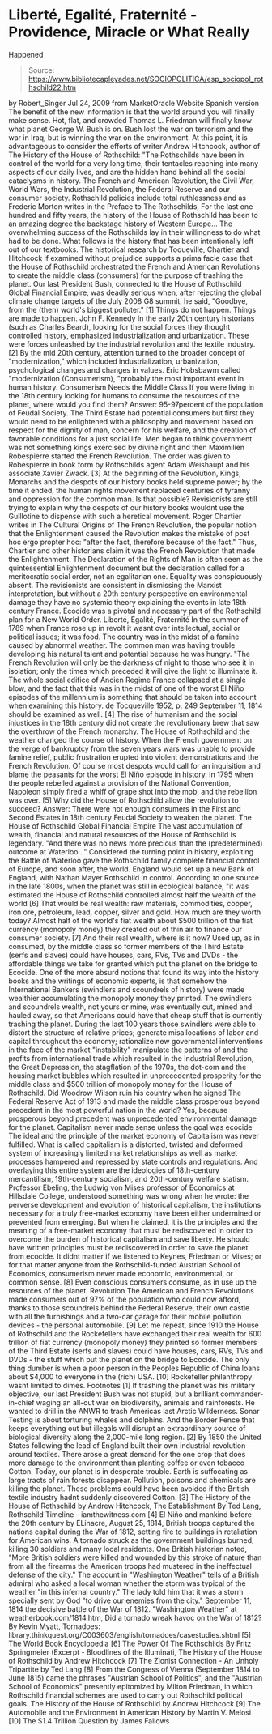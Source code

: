 # Liberté, Egalité, Fraternité - Providence, Miracle or What Really 
Happened

> Source: https://www.bibliotecapleyades.net/SOCIOPOLITICA/esp_sociopol_rothschild22.htm

by Robert_Singer
Jul 24, 2009
from
MarketOracle Website
Spanish version
The benefit of the new information is that the world around you will finally
make sense. Hot, flat, and crowded Thomas L. Friedman will finally
know what planet
George W. Bush is on.
Bush lost the war on terrorism and the war in
Iraq, but is winning the war on the environment.
At this point, it is advantageous to consider the efforts of writer
Andrew Hitchcock, author of
The History of the House of Rothschild:
"The Rothschilds have been in control of the
world for a very long time, their tentacles reaching into many aspects
of our daily lives, and are the hidden hand behind all the social
cataclysms in history.
The French and American Revolution, the Civil
War, World Wars, the Industrial Revolution, the Federal Reserve and our
consumer society.
Rothschild policies include total ruthlessness
and as Frederic Morton writes in the Preface to The Rothschilds,
For the last one hundred and fifty years,
the history of the House of Rothschild has been to an amazing degree the
backstage history of Western Europe... The overwhelming success of the
Rothschilds lay in their willingness to do what had to be done.
What follows is the history that has been
intentionally left out of our textbooks.
The historical research by Toqueville, Chartier
and Hitchcock if examined without prejudice supports a prima facie case that
the House of Rothschild orchestrated the French and American Revolutions to
create the middle class (consumers) for the purpose of trashing the planet.
Our last President Bush, connected to the House of Rothschild Global
Financial Empire, was deadly serious when, after rejecting the global
climate change targets of the July 2008 G8 summit, he said,
"Goodbye, from the (then) world's biggest
polluter." [1]
Things do not happen. Things are made to happen.
John F. Kennedy
In the early 20th century historians (such as
Charles Beard), looking for the social forces they thought controlled
history, emphasized industrialization and urbanization. These were forces
unleashed by the industrial revolution and the textile industry. [2]
By the mid 20th century, attention turned to the
broader concept of "modernization," which included industrialization,
urbanization, psychological changes and changes in values.
Eric Hobsbawm called "modernization
(Consumerism),
"probably the most important event in human history.
Consumerism Needs the
Middle Class
If you were living in the 18th century looking for humans to consume the
resources of the planet, where would you find them?
Answer: 95-97percent of the population of Feudal Society.
The Third Estate
had potential consumers but first they would need to be enlightened with a
philosophy and movement based on respect for the dignity of man, concern for
his welfare, and the creation of favorable conditions for a just social
life.
Men began to think government was not something kings exercised by divine
right and then Maximilien Robespierre started the French Revolution. The
order was given to Robespierre in book form by Rothschilds agent
Adam Weishaupt and his associate Xavier Zwack. [3]
At the beginning of the Revolution, Kings, Monarchs and the despots of our
history books held supreme power; by the time it ended, the human rights
movement replaced centuries of tyranny and oppression for the common man.
Is that possible?
Revisionists are still trying to explain why the despots of our history
books wouldnt use the Guillotine to dispense with such a heretical
movement.
Roger Chartier writes in
The Cultural Origins of The French Revolution,
the popular notion that the Enlightenment caused the Revolution makes the
mistake of post hoc ergo propter hoc:
"after the fact, therefore because of the
fact."
Thus, Chartier and other historians claim it was
the French Revolution that made the Enlightenment.
The Declaration of the Rights of Man is often seen as the quintessential
Enlightenment document but the declaration called for a meritocratic social
order, not an egalitarian one. Equality was conspicuously absent.
The revisionists are consistent in dismissing the Marxist interpretation,
but without a 20th century perspective on environmental damage they have no
systemic theory explaining the events in late 18th century France.
Ecocide was a pivotal and necessary part of the
Rothschild plan for a
New World Order.
Liberté, Egalité,
Fraternité
In the summer of 1789 when France rose up in revolt it wasnt over
intellectual, social or political issues; it was food. The country was in
the midst of a famine caused by abnormal weather.
The common man was having trouble developing his natural talent and
potential because he was hungry.
"The French Revolution will only be the
darkness of night to those who see it in isolation; only the times which
preceded it will give the light to illuminate it.
The whole social edifice of Ancien
Regime France collapsed at a single blow, and the fact that this was
in the midst of one of the worst El Niño episodes of the millennium is
something that should be taken into account when examining this
history.
de Tocqueville 1952, p. 249
September 11, 1814 should be examined as well.
[4]
The rise of humanism and the social injustices in the 18th century did not
create the revolutionary brew that saw the overthrow of the French monarchy.
The House of Rothschild and the weather changed the course of history.
When the French government on the verge of bankruptcy from the seven years
wars was unable to provide famine relief, public frustration erupted into
violent demonstrations and the French Revolution.
Of course most despots would call for an inquisition and blame the peasants
for the worst El Niño episode in history.
In 1795 when the people rebelled against a provision of the National
Convention, Napoleon simply fired a whiff of grape shot into the mob, and
the rebellion was over. [5]
Why did the House of Rothschild allow the revolution to succeed?
Answer: There were not enough consumers in the First and Second Estates in
18th century Feudal Society to weaken the planet.
The House of
Rothschild Global Financial Empire
The vast accumulation of wealth, financial and natural resources of the
House of Rothschild is legendary.
"And there was no news more precious than
the (predetermined) outcome at Waterloo..."
Considered the turning point in history,
exploiting the Battle of Waterloo gave the Rothschild family complete
financial control of Europe, and soon after, the world. England would set up
a new Bank of England, with Nathan Mayer Rothschild in control.
According to one source in the late 1800s, when the planet was still in
ecological balance,
"it was estimated the House of Rothschild
controlled almost half the wealth of the world [6]
That would be real wealth: raw materials,
commodities, copper, iron ore, petroleum, lead, copper, silver and gold.
How much are they worth today?
Almost half of the world's fiat wealth about $500 trillion of the fiat
currency (monopoly money) they created out of thin air to finance our
consumer society. [7]
And their real wealth, where is it now?
Used up, as in consumed, by the middle class so former members of the Third
Estate (serfs and slaves) could have houses, cars, RVs, TVs and DVDs - the
affordable things we take for granted which put the planet on the bridge to
Ecocide.
One of the more absurd notions that found its way into the history books and
the writings of economic experts, is that somehow the International Bankers
(swindlers and scoundrels of history) were made wealthier accumulating the
monopoly money they printed.
The swindlers and scoundrels wealth, not yours or mine, was eventually cut,
mined and hauled away, so that Americans could have that cheap stuff that
is currently trashing the planet.
During the last 100 years those swindlers were able to distort the structure
of relative prices; generate misallocations of labor and capital throughout
the economy; rationalize new governmental interventions in the face of the
market "instability" manipulate the patterns of and the profits from
international trade which resulted in the Industrial Revolution, the Great
Depression, the
stagflation of the 1970s, the
dot-com and the housing
market bubbles
which resulted in unprecedented prosperity for the middle
class
and $500 trillion of monopoly money for the House of Rothschild.
Did Woodrow Wilson ruin his country when he signed The Federal
Reserve Act of 1913 and made the middle class prosperous beyond precedent in
the most powerful nation in the world?
Yes, because prosperous beyond precedent was unprecedented environmental
damage for the planet.
Capitalism never made
sense unless the goal was ecocide
The ideal and the principle of the market economy of Capitalism was never
fulfilled.
What is called capitalism is a distorted, twisted and deformed system of
increasingly limited market relationships as well as market processes
hampered and repressed by state controls and regulations. And overlaying
this entire system are the ideologies of 18th-century mercantilism,
19th-century socialism, and 20th-century welfare statism.
Professor Ebeling, the Ludwig von Mises professor of Economics at Hillsdale
College, understood something was wrong when he wrote:
the perverse development and evolution of
historical capitalism, the institutions necessary for a truly
free-market economy have been either undermined or prevented from
emerging.
But when he claimed,
it is the principles and the meaning of a
free-market economy that must be rediscovered in order to overcome the
burden of historical capitalism and save liberty.
He should have written principles must be
rediscovered in order to save the planet from ecocide.
It didnt matter if we listened to Keynes, Friedman or Mises; or for that
matter anyone from the Rothschild-funded Austrian School of Economics,
consumerism never made economic, environmental, or common sense. [8]
Even conscious consumers consume, as in use up the resources of the planet.
Revolution
The American and French Revolutions made consumers out of 97% of the
population who could now afford, thanks to those scoundrels behind the
Federal Reserve, their own castle with all the furnishings and a two-car
garage for their mobile pollution devices - the personal automobile.
[9]
Let me repeat, since 1910 the
House of Rothschild and
the Rockefellers have
exchanged their real wealth for 600 trillion of
fiat currency (monopoly
money) they printed so former members of the Third Estate (serfs and slaves)
could have houses, cars, RVs, TVs and DVDs - the stuff which put the
planet on the bridge to Ecocide.
The only thing dumber is when a poor person in the Peoples Republic of
China loans about $4,000 to everyone in the (rich) USA. [10]
Rockefeller philanthropy wasnt limited to dimes.
Footnotes
[1] If trashing the planet was his
military objective, our last President Bush was not stupid, but a
brilliant commander-in-chief waging an all-out war on biodiversity,
animals and rainforests. He wanted to drill in the ANWR to trash
Americas last Arctic Wilderness. Sonar Testing is about torturing
whales and dolphins. And the Border Fence that keeps everything out but
illegals will disrupt an extraordinary source of biological diversity
along the 2,000-mile long region.
[2] By 1850 the United States following the
lead of England built their own industrial revolution around textiles.
There arose a great demand for the one crop that does more damage to the
environment than planting coffee or even tobacco
Cotton. Today, our
planet is in desperate trouble. Earth is suffocating as large tracts of
rain forests disappear. Pollution, poisons and chemicals are killing the
planet. These problems could have been avoided if the British textile
industry hadnt suddenly discovered Cotton.
[3] The History of the House of Rothschild by Andrew Hitchcock, The
Establishment By Ted Lang, Rothschild Timeline - iamthewitness.com
[4] El Niño and mankind before the 20th century by ELinacre,
August 25, 1814, British troops captured the nations capital during the
War of 1812, setting fire to buildings in retaliation for American wins.
A tornado struck as the government buildings burned, killing 30 soldiers
and many local residents. One British historian noted, "More British
soldiers were killed and wounded by this stroke of nature than from all
the firearms the American troops had mustered in the ineffectual defense
of the city." The account in "Washington Weather" tells of a British
admiral who asked a local woman whether the storm was typical of the
weather "in this infernal country." The lady told him that it was a
storm specially sent by God "to drive our enemies from the city."
September 11, 1814 the decisive battle of the War of 1812.
"Washington Weather" at weatherbook.com/1814.htm,
Did a tornado wreak havoc on the War of 1812? By Kevin Myatt,
Tornadoes: library.thinkquest.org/C003603/english/tornadoes/casestudies.shtml
[5] The World Book Encyclopedia
[6] The Power Of The Rothschilds By Fritz Springmeier (Excerpt -
Bloodlines of the Illuminati, The History of the House of Rothschild by
Andrew Hitchcock
[7] The Zionist Connection - An Unholy Tripartite by Ted Lang
[8] From the Congress of Vienna (September 1814 to June 1815) came the
phrases "Austrian School of Politics", and the "Austrian School of
Economics" presently epitomized by Milton Friedman, in which Rothschild
financial schemes are used to carry out Rothschild political goals. The
History of the House of Rothschild by Andrew Hitchcock
[9] The Automobile and the Environment in American History by Martin V.
Melosi
[10] The $1.4 Trillion Question by James Fallows

